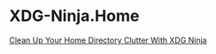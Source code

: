 # XDG-Ninja.Home
[Clean Up Your Home Directory Clutter With XDG Ninja](https://youtu.be/Tp4fkmJ6qXk)
